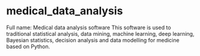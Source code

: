 # medical_data_analysis
Full name: Medical data analysis software
This software is used to traditional statistical analysis, data mining, machine learning, deep learning, Bayesian statistics, decision analysis and data modelling for medicine based on Python.
